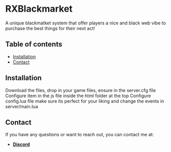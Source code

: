 # RXBlackmarket
A unique blackmatket system that offer players a nice and black web vibe to purchase the best things for their next act!

## Table of contents

- [Installation](#installation)
- [Contact](#contact)

## Installation

Download the files, drop in your game files, ensure in the server.cfg file
Configure item in the js file inside the html folder at the top
Configure config.lua file make sure its perfect for your liking and change the events in server/main.lua 

## Contact

If you have any questions or want to reach out, you can contact me at:

- [**Discord**](https://discordapp.com/users/893819625572298814/)
